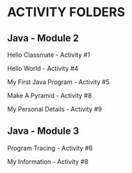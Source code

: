 # ACTIVITY FOLDERS

## Java - Module 2

Hello Classmate - Activity #1

Hello World - Activity #4

My First Java Program - Activity #5

Make A Pyramid - Activity #8

My Personal Details - Activity #9

## Java - Module 3

Program Tracing - Activity #6

My Information - Activity #8

